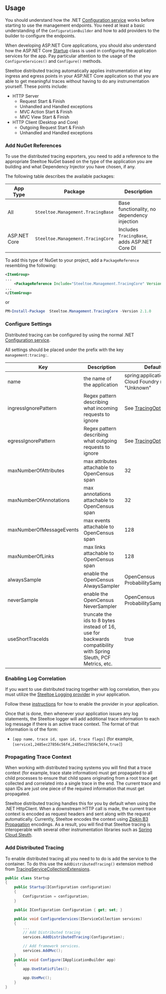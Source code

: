 ## Usage

You should understand how the .NET [Configuration service](https://docs.microsoft.com/en-us/aspnet/core/fundamentals/configuration) works before starting to use the management endpoints. You need at least a basic understanding of the `ConfigurationBuilder` and how to add providers to the builder to configure the endpoints.

When developing ASP.NET Core applications, you should also understand how the ASP.NET Core [Startup](https://docs.microsoft.com/en-us/aspnet/core/fundamentals/startup) class is used in configuring the application services for the app. Pay particular attention to the usage of the `ConfigureServices()` and `Configure()` methods.

Steeltoe distributed tracing automatically applies instrumentation at key ingress and egress points in your ASP.NET Core application so that you are able to get meaningful traces without having to do any instrumentation yourself. These points include:

* HTTP Server
  * Request Start & Finish
  * Unhandled and Handled exceptions
  * MVC Action Start & Finish
  * MVC View Start & Finish
* HTTP Client (Desktop and Core)
  * Outgoing Request Start & Finish
  * Unhandled and Handled exceptions

### Add NuGet References

To use the distributed tracing exporters, you need to add a reference to the appropriate Steeltoe NuGet based on the type of the application you are building and what Dependency Injector you have chosen, if any.

The following table describes the available packages:

|App Type|Package|Description|
|---|---|---|
|All|`Steeltoe.Management.TracingBase`|Base functionality, no dependency injection|
|ASP.NET Core|`Steeltoe.Management.TracingCore`|Includes `TracingBase`, adds ASP.NET Core DI|

To add this type of NuGet to your project, add a `PackageReference` resembling the following:

```xml
<ItemGroup>
...
    <PackageReference Include="Steeltoe.Management.TracingCore" Version= "2.1.0"/>
...
</ItemGroup>
```

or

```powershell
PM>Install-Package  Steeltoe.Management.TracingCore -Version 2.1.0
```

### Configure Settings

Distributed tracing can be configured by using the normal .NET [Configuration service](https://docs.microsoft.com/en-us/aspnet/core/fundamentals/configuration).

All settings should be placed under the prefix with the key `management:tracing:`.

|Key|Description|Default|
|---|---|---|
|name|the name of the application|spring:application:name, Cloud Foundry name, or "Unknown"|
|ingressIgnorePattern|Regex pattern describing what incoming requests to ignore|See [TracingOptions](https://github.com/SteeltoeOSS/Management/blob/master/src/Steeltoe.Management.TracingBase/TracingOptions.cs)|
|egressIgnorePattern|Regex pattern describing what outgoing requests to ignore|See [TracingOptions](https://github.com/SteeltoeOSS/Management/blob/master/src/Steeltoe.Management.TracingBase/TracingOptions.cs)|
|maxNumberOfAttributes|max attributes attachable to OpenCensus span|32|
|maxNumberOfAnnotations|max annotations attachable to OpenCensus span|32|
|maxNumberOfMessageEvents|max events attachable to OpenCensus span|128|
|maxNumberOfLinks|max links attachable to OpenCensus span|128|
|alwaysSample|enable the OpenCensus AlwaysSampler|OpenCensus ProbabilitySampler|
|neverSample|enable the OpenCensus NeverSampler|OpenCensus ProbabilitySampler|
|useShortTraceIds|truncate the ids to 8 bytes instead of 16, use for backwards compatibility with Spring Sleuth, PCF Metrics, etc.|true|

### Enabling Log Correlation

If you want to use distributed tracing together with log correlation, then you must utilize the [Steeltoe Logging provider](https://github.com/SteeltoeOSS/Logging) in your application.

Follow these [instructions](https://steeltoe.io/docs/steeltoe-logging/#1-0-dynamic-logging-provider) for how to enable the provider in your application.

Once that is done, then whenever your application issues any log statements, the Steeltoe logger will add additional trace information to each log message if there is an active trace context. The format of that information is of the form:

* `[app name, trace id, span id, trace flags]`  (for example, `[service1,2485ec27856c56f4,2485ec27856c56f4,true]`)

### Propagating Trace Context

When working with distributed tracing systems you will find that a trace context (for example, trace state information) must get propagated to all child processes to ensure that child spans originating from a root trace get collected and correlated into a single trace in the end.  The current trace and span IDs are just one piece of the required information that must get propagated.

Steeltoe distributed tracing handles this for you by default when using the .NET HttpClient. When a downstream HTTP call is made, the current trace context is encoded as request headers and sent along with the request automatically.  Currently, Steeltoe encodes the context using [Zipkin B3 Propagation](https://github.com/openzipkin/b3-propagation) encodings. As a result, you will find that Steeltoe tracing is interoperable with several other instrumentation libraries such as [Spring Cloud Sleuth](https://cloud.spring.io/spring-cloud-sleuth/2.0.x/single/spring-cloud-sleuth.html).

### Add Distributed Tracing

To enable distributed tracing all you need to to do is add the service to the container. To do this use the `AddDistributedTracing()` extension method from [TracingServiceCollectionExtensions](https://github.com/SteeltoeOSS/Management/blob/master/src/Steeltoe.Management.TracingCore/TracingServiceCollectionExtensions.cs).

```csharp
public class Startup
{
    public Startup(IConfiguration configuration)
    {
        Configuration = configuration;
    }

    public IConfiguration Configuration { get; set; }

    public void ConfigureServices(IServiceCollection services)
    {
        ...
        // Add Distributed tracing
        services.AddDistributedTracing(Configuration);

        // Add framework services.
        services.AddMvc();
    }
    public void Configure(IApplicationBuilder app)
    {
        app.UseStaticFiles();

        app.UseMvc();
    }
}
```

